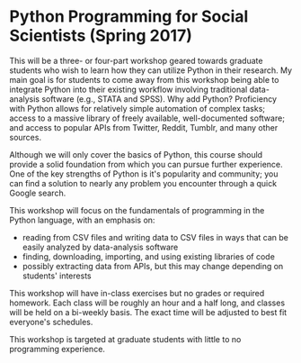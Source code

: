 # Python Programming for Social Scientists (Spring 2017)

This will be a three- or four-part workshop geared towards graduate students who wish to learn how they can utilize Python in their research. My main goal is for students to come away from this workshop being able to integrate Python into their existing workflow involving traditional data-analysis software (e.g., STATA and SPSS). Why add Python? Proficiency with Python allows for relatively simple automation of complex tasks; access to a massive library of freely available, well-documented software; and access to popular APIs from Twitter, Reddit, Tumblr, and many other sources. 

Although we will only cover the basics of Python, this course should provide a solid foundation from which you can pursue further experience. One of the key strengths of Python is it's popularity and community; you can find a solution to nearly any problem you encounter through a quick Google search.

This workshop will focus on the fundamentals of programming in the Python language, with an emphasis on: 

 * reading from CSV files and writing data to CSV files in ways that can be easily analyzed by data-analysis software
 * finding, downloading, importing, and using existing libraries of code 
 * possibly extracting data from APIs, but this may change depending on students' interests

This workshop will have in-class exercises but no grades or required homework. Each class will be roughly an hour and a half long, and classes will be held on a bi-weekly basis. The exact time will be adjusted to best fit everyone's schedules.

This workshop is targeted at graduate students with little to no programming experience.
